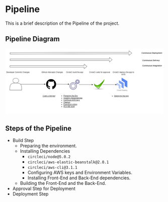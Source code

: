 # Pipeline

This is a brief description of the Pipeline of the project.

## Pipeline Diagram

![alt text](./images/PipelineDiagram.jpg)


## Steps of the Pipeline
- Build Step
  - Preparing the environment.
  - Installing Dependencies
    - `circleci/node@5.0.2`
    - `circleci/aws-elastic-beanstalk@2.0.1`
    - `circleci/aws-cli@3.1.1`
    - Configuring AWS keys and Environment Variables.
    - Installing Front-End and Back-End dependencies.
  - Building the Front-End and the Back-End.
- Approval Step for Deployment
- Deployment Step 




